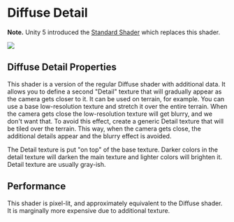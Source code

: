 Diffuse Detail
==============

**Note.** Unity 5 introduced the [Standard Shader](shader-StandardShader) which replaces this shader.

![](../uploads/Shaders/Shader-NormalDiffuseDetail.png) 

Diffuse Detail Properties
-------------------------

This shader is a version of the regular Diffuse shader with additional data. It allows you to define a second "Detail" texture that will gradually appear as the camera gets closer to it. It can be used on terrain, for example. You can use a base low-resolution texture and stretch it over the entire terrain. When the camera gets close the low-resolution texture will get blurry, and we don't want that. To avoid this effect, create a generic Detail texture that will be tiled over the terrain. This way, when the camera gets close, the additional details appear and the blurry effect is avoided.

The Detail texture is put "on top" of the base texture. Darker colors in the detail texture will darken the main texture and lighter colors will brighten it. Detail texture are usually gray-ish.

Performance
-----------

This shader is pixel-lit, and approximately equivalent to the Diffuse shader. It is marginally more expensive due to additional texture.
